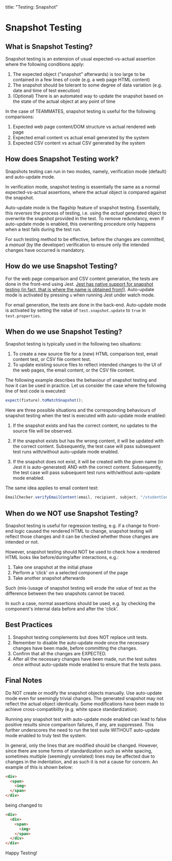 <frontmatter>
  title:  "Testing: Snapshot"
</frontmatter>

# Snapshot Testing

## What is Snapshot Testing?

Snapshot testing is an extension of usual expected-vs-actual assertion where the following conditions apply:

1. The expected object ("snapshot" afterwards) is too large to be contained in a few lines of code (e.g. a web page HTML content)
1. The snapshot should be tolerant to some degree of data variation (e.g. date and time of test execution)
1. (Optional) There is an automated way to update the snapshot based on the state of the actual object at any point of time

In the case of TEAMMATES, snapshot testing is useful for the following comparisons:

1. Expected web page content/DOM structure vs actual rendered web page
1. Expected email content vs actual email generated by the system
1. Expected CSV content vs actual CSV generated by the system

## How does Snapshot Testing work?

Snapshots testing can run in two modes, namely, verification mode (default) and auto-update mode.

In verification mode, snapshot testing is essentially the same as a normal expected-vs-actual assertions, where the actual object is compared against the snapshot.

Auto-update mode is the flagship feature of snapshot testing. Essentially, this _reverses_ the process of testing, i.e. using the _actual_ generated object to overwrite the snapshot provided in the test.
To remove redundancy, even if auto-update mode is enabled, this overwriting procedure only happens when a test fails during the test run.

For such testing method to be effective, before the changes are committed, a *manual* (by the developer) verification to ensure only the intended changes have occurred is mandatory.

## How do we use Snapshot Testing?

For the web page comparison and CSV content generation, the tests are done in the front-end using Jest. [Jest has native support for snapshot testing (in fact, that is where the name is obtained from!)](https://jestjs.io/docs/en/snapshot-testing). Auto-update mode is activated by pressing `u` when running Jest under watch mode.

For email generation, the tests are done in the back-end. Auto-update mode is activated by setting the value of `test.snapshot.update` to `true` in `test.properties`.

## When do we use Snapshot Testing?

Snapshot testing is typically used in the following two situations:

1. To create a new source file for a (new) HTML comparison test, email content test, or CSV file content test.
1. To update existing source files to reflect intended changes to the UI of the web pages, the email content, or the CSV file content.

The following example describes the behaviour of snapshot testing and how it can be used in practice. Let us consider the case where the following line of test code is executed:

```ts
expect(fixture).toMatchSnapshot();
```

Here are three possible situations and the corresponding behaviours of snapshot testing when the test is executed with auto-update mode enabled:

1. If the snapshot exists and has the correct content, no updates to the source file will be observed.

1. If the snapshot exists but has the wrong content, it will be updated with the correct content. Subsequently, the test case will pass subsequent test runs with/without auto-update mode enabled.

1. If the snapshot does not exist, it will be created with the given name (in Jest it is auto-generated) AND with the correct content. Subsequently, the test case will pass subsequent test runs with/without auto-update mode enabled.

The same idea applies to email content test:

```java
EmailChecker.verifyEmailContent(email, recipient, subject, "/studentCourseJoinEmail.html");
```


## When do we NOT use Snapshot Testing?

Snapshot testing is useful for regression testing, e.g. if a change to front-end logic caused the rendered HTML to change, snapshot testing will reflect those changes and it can be checked whether those changes are intended or not.

However, snapshot testing should NOT be used to check how a rendered HTML looks like before/during/after interactions, e.g.:

1. Take one snapshot at the initial phase
1. Perform a 'click' on a selected component of the page
1. Take another snapshot afterwards

Such (mis-)usage of snapshot testing will erode the value of test as the difference between the two snapshots cannot be traced.

In such a case, normal assertions should be used, e.g. by checking the component's internal data before and after the 'click'.

## Best Practices

1. Snapshot testing complements but does NOT replace unit tests.
1. Remember to disable the auto-update mode once the necessary changes have been made, before committing the changes.
1. Confirm that all the changes are EXPECTED.
1. After all the necessary changes have been made, run the test suites once without auto-update mode enabled to ensure that the tests pass.

## Final Notes

Do NOT create or modify the snapshot objects manually. Use auto-update mode even for seemingly trivial changes. The generated snapshot may not reflect the actual object identically. Some modifications have been made to achieve cross-compatibility (e.g. white space standardization).

Running any snapshot test with auto-update mode enabled can lead to false positive results since comparison failures, if any, are suppressed. This further underscores the need to run the test suite WITHOUT auto-update mode enabled to truly test the system.

In general, only the lines that are modified should be changed. However, since there are some forms of standardization such as white spacing, sometimes multiple (seemingly unrelated) lines may be affected due to changes in the indentation, and as such it is not a cause for concern. An example of this is shown below:

```html
<div>
  <span>
    <img>
  </span>
</div>
```

being changed to

```html
<div>
  <div>
    <span>
      <img>
    </span>
  </div>
</div>
```

Happy Testing!
